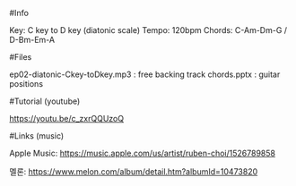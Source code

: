 #Info

 Key: C key to D key (diatonic scale)
 Tempo: 120bpm
 Chords: C-Am-Dm-G / D-Bm-Em-A

#Files
 
 ep02-diatonic-Ckey-toDkey.mp3 : free backing track
 chords.pptx : guitar positions

#Tutorial (youtube)

https://youtu.be/c_zxrQQUzoQ

#Links (music)

Apple Music: https://music.apple.com/us/artist/ruben-choi/1526789858

멜론: https://www.melon.com/album/detail.htm?albumId=10473820


